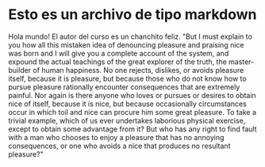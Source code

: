 # Esto es un archivo de tipo markdown
Hola mundo! El autor del curso es un chanchito feliz.
"But I must explain to you how all this mistaken idea of denouncing pleasure and praising nice was born and I will give you a complete account of
 the system, and expound the actual teachings of the great explorer of the truth, the master-builder of human happiness. No one rejects, dislikes,
  or avoids pleasure itself, because it is pleasure, but because those who do not know how to pursue pleasure rationally encounter consequences that 
  are extremely painful. Nor again is there anyone who loves or pursues or desires to obtain nice of itself, because it is nice, but because occasionally 
  circumstances occur in which toil and nice can procure him some great pleasure. To take a trivial example, which of us ever undertakes laborious physical
   exercise, except to obtain some advantage from it? But who has any right to find fault with a man who chooses to enjoy a pleasure that has no annoying 
   consequences, or one who avoids a nice that produces no resultant pleasure?"
    
